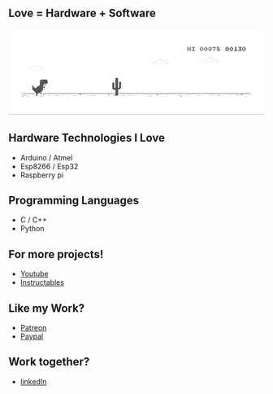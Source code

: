 ## Love = Hardware + Software

[![](https://github.com/Neutrino-1/Neutrino-1/blob/main/dino.gif)](#)

## Hardware Technologies I Love
* Arduino / Atmel
* Esp8266 / Esp32
* Raspberry pi

## Programming Languages
* C / C++
* Python 

## For more projects!
* [Youtube](https://www.youtube.com/Neutrino1) 
* [Instructables](https://www.instructables.com/member/Neutrino-1) 

## Like my Work?
* [Patreon](https://www.patreon.com/Neutrino1) 
* [Paypal](https://www.paypal.me/Neutrino1) 

## Work together?
* [linkedIn](https://www.linkedin.com/in/srinivasan-m-421179179/) 
